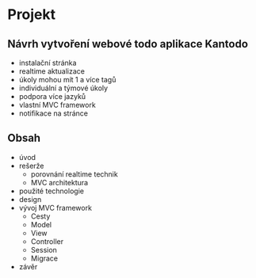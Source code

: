 # Projekt

## Návrh vytvoření webové todo aplikace Kantodo
- instalační stránka
- realtime aktualizace
- úkoly mohou mít 1 a více tagů
- individuální a týmové úkoly
- podpora více jazyků
- vlastní MVC framework
- notifikace na stránce
            

## Obsah
- úvod
- rešerže
    - porovnání realtime technik
    - MVC architektura
- použité technologie
- design
- vývoj MVC framework
    - Cesty
    - Model
    - View
    - Controller
    - Session
    - Migrace
- závěr
